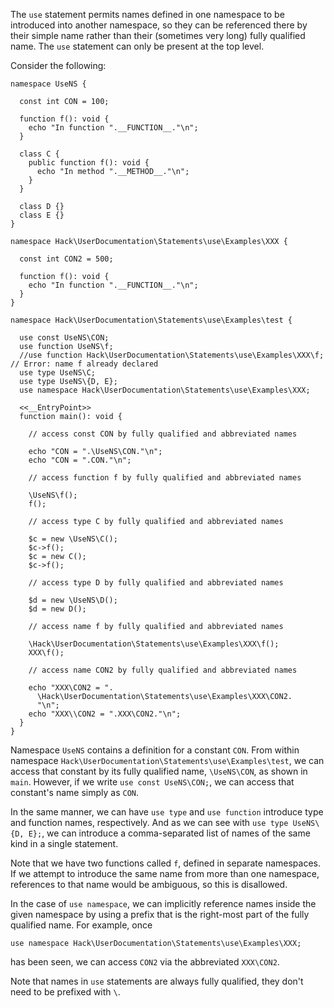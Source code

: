 The `use` statement permits names defined in one namespace to be introduced into another namespace, so they can be referenced
there by their simple name rather than their (sometimes very long) fully qualified name. The `use` statement can only be
present at the top level.

Consider the following:

```use.hack
namespace UseNS {

  const int CON = 100;

  function f(): void {
    echo "In function ".__FUNCTION__."\n";
  }

  class C {
    public function f(): void {
      echo "In method ".__METHOD__."\n";
    }
  }

  class D {}
  class E {}
}

namespace Hack\UserDocumentation\Statements\use\Examples\XXX {

  const int CON2 = 500;

  function f(): void {
    echo "In function ".__FUNCTION__."\n";
  }
}

namespace Hack\UserDocumentation\Statements\use\Examples\test {

  use const UseNS\CON;
  use function UseNS\f;
  //use function Hack\UserDocumentation\Statements\use\Examples\XXX\f;  // Error: name f already declared
  use type UseNS\C;
  use type UseNS\{D, E};
  use namespace Hack\UserDocumentation\Statements\use\Examples\XXX;

  <<__EntryPoint>>
  function main(): void {

    // access const CON by fully qualified and abbreviated names

    echo "CON = ".\UseNS\CON."\n";
    echo "CON = ".CON."\n";

    // access function f by fully qualified and abbreviated names

    \UseNS\f();
    f();

    // access type C by fully qualified and abbreviated names

    $c = new \UseNS\C();
    $c->f();
    $c = new C();
    $c->f();

    // access type D by fully qualified and abbreviated names

    $d = new \UseNS\D();
    $d = new D();

    // access name f by fully qualified and abbreviated names

    \Hack\UserDocumentation\Statements\use\Examples\XXX\f();
    XXX\f();

    // access name CON2 by fully qualified and abbreviated names

    echo "XXX\CON2 = ".
      \Hack\UserDocumentation\Statements\use\Examples\XXX\CON2.
      "\n";
    echo "XXX\\CON2 = ".XXX\CON2."\n";
  }
}
```

Namespace `UseNS` contains  a definition for a constant `CON`. From within namespace `Hack\UserDocumentation\Statements\use\Examples\test`, we
can access that constant by its fully qualified name, `\UseNS\CON`, as shown in `main`. However, if we write `use const UseNS\CON;`, we can
access that constant's name simply as `CON`.

In the same manner, we can have `use type` and `use function` introduce type and function names, respectively. And as we can see
with `use type UseNS\{D, E};`, we can introduce a comma-separated list of names of the same kind in a single statement.

Note that we have two functions called `f`, defined in separate namespaces. If we attempt to introduce the same name from more than
one namespace, references to that name would be ambiguous, so this is disallowed.

In the case of `use namespace`, we can implicitly reference names inside the given namespace by using a prefix that is the right-most
part of the fully qualified name. For example, once

```Hack
use namespace Hack\UserDocumentation\Statements\use\Examples\XXX;
```

has been seen, we can access `CON2` via the abbreviated `XXX\CON2`.

Note that names in `use` statements are always fully qualified, they don't need
to be prefixed with `\`.
